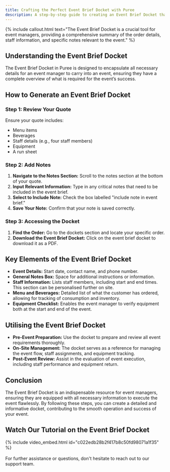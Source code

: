```yaml
---
title: Crafting the Perfect Event Brief Docket with Puree
description: A step-by-step guide to creating an Event Brief Docket that ensures your team has all the essential information for a successful event.
---
```


{% include callout.html text="The Event Brief Docket is a crucial tool for event managers, providing a comprehensive summary of the order details, staff information, and specific notes relevant to the event." %}

## Understanding the Event Brief Docket

The Event Brief Docket in Puree is designed to encapsulate all necessary details for an event manager to carry into an event, ensuring they have a complete overview of what is required for the event’s success.

## How to Generate an Event Brief Docket

### Step 1: Review Your Quote

Ensure your quote includes:
- Menu items
- Beverages
- Staff details (e.g., four staff members)
- Equipment
- A run sheet

### Step 2: Add Notes

1. **Navigate to the Notes Section:** Scroll to the notes section at the bottom of your quote.
2. **Input Relevant Information:** Type in any critical notes that need to be included in the event brief.
3. **Select to Include Note:** Check the box labelled "include note in event brief."
4. **Save Your Note:** Confirm that your note is saved correctly.

### Step 3: Accessing the Docket

1. **Find the Order:** Go to the dockets section and locate your specific order.
2. **Download the Event Brief Docket:** Click on the event brief docket to download it as a PDF.

## Key Elements of the Event Brief Docket

- **Event Details:** Start date, contact name, and phone number.
- **General Notes Box:** Space for additional instructions or information.
- **Staff Information:** Lists staff members, including start and end times. This section can be personalised further on site.
- **Menu and Beverages:** Detailed list of what the customer has ordered, allowing for tracking of consumption and inventory.
- **Equipment Checklist:** Enables the event manager to verify equipment both at the start and end of the event.

## Utilising the Event Brief Docket

- **Pre-Event Preparation:** Use the docket to prepare and review all event requirements thoroughly.
- **On-Site Management:** The docket serves as a reference for managing the event flow, staff assignments, and equipment tracking.
- **Post-Event Review:** Assist in the evaluation of event execution, including staff performance and equipment return.

## Conclusion

The Event Brief Docket is an indispensable resource for event managers, ensuring they are equipped with all necessary information to execute the event flawlessly. By following these steps, you can create a detailed and informative docket, contributing to the smooth operation and success of your event.



## Watch Our Tutorial on the Event Brief Docket
<!-- Loom Video Below -->

{% include video_embed.html id="c022edb28b2f417b8c50fd98071a1f35" %}  
<br>
For further assistance or questions, don't hesitate to reach out to our support team.
